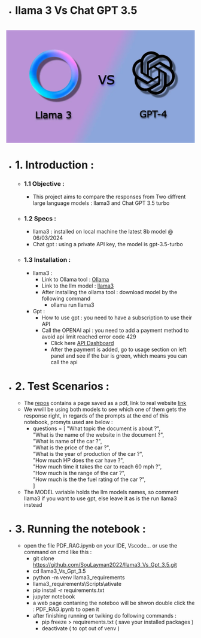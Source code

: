 - # llama 3 Vs Chat GPT 3.5

</br>
<img src="./llama3_Vs_GPT_3_5.png">
</br>

- # 1. Introduction :
  - ### 1.1 Objective :
    - This project aims to compare the responses from Two diffrent large language models : llama3 and Chat GPT 3.5 turbo
  - ### 1.2 Specs :
    - llama3 : installed on local machine the latest 8b model @ 06/03/2024
    - Chat gpt : using a private API key, the model is gpt-3.5-turbo
  - ### 1.3 Installation :
    - llama3 :
      - Link to Ollama tool : <a href="https://ollama.com/download">Ollama</a>
      - Link to the llm model : <a href="https://ollama.com/library/llama3">llama3</a>
      - After installing the ollama tool : download model by the following command
        - ollama run llama3
    - Gpt :
      - How to use gpt : you need to have a subscription to use their API
      - Call the OPENAI api : you need to add a payment method to avoid api limit reached error code 429
        - Click here <a href="https://platform.openai.com/playground" >API Dashboard</a>
        - After the payment is added, go to usage section on left panel and see if the bar is green, which means you can call the api
- # 2. Test Scenarios :
  - The <a href="https://github.com/SouLayman2022/llama3_Vs_Gpt_3.5">repos</a> contains a page saved as a pdf, link to real website <a href="https://www.caranddriver.com/tesla/model-3">link</A>
  - We wwill be using both models to see which one of them gets the response right, in regards of the prompts at the end of this notebook, promyts used are below :
    - questions = [
      "What topic the document is about ?",</br>
      "What is the name of the website in the document ?",</br>
      "What is name of the car ?",</br>
      "What is the price of the car ?",</br>
      "What is the year of production of the car ?",</br>
      "How much HP does the car have ?",</br>
      "How much time it takes the car to reach 60 mph ?",</br>
      "How much is the range of the car ?",</br>
      "How much is the the fuel rating of the car ?",</br>
      ]
  - The MODEL variable holds the llm models names, so comment llama3 if you want to use gpt, else leave it as is the run llama3 instead
- # 3. Running the notebook :
  - open the file PDF_RAG.ipynb on your IDE, Vscode... or use the command on cmd like this :
    - git clone https://github.com/SouLayman2022/llama3_Vs_Gpt_3.5.git
    - cd llama3_Vs_Gpt_3.5
    - python -m venv llama3_requirements
    - llama3_requirements\Scripts\ativate
    - pip install -r requirements.txt
    - jupyter notebook
    - a web page contaning the noteboo will be shwon double click the : PDF_RAG.ipynb to open it
    - after finishing running or twiking do following commands :
      - pip freeze > requirements.txt ( save your installed packages )
      - deactivate ( to opt out of venv )
